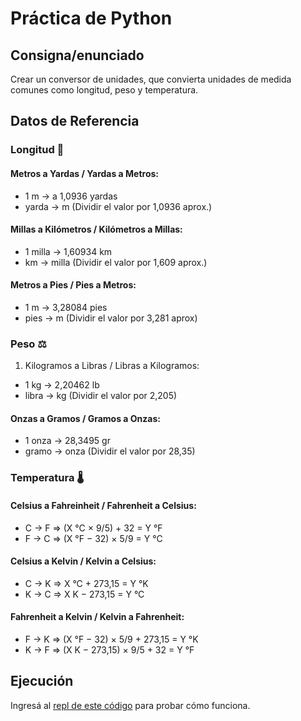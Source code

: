 # Práctica de Python

## Consigna/enunciado

Crear un conversor de unidades, que convierta unidades de medida comunes como longitud, peso y temperatura.

## Datos de Referencia

### Longitud 📏
#### Metros a Yardas / Yardas a Metros:
- 1 m -> a 1,0936 yardas 
- yarda -> m (Dividir el valor por 1,0936 aprox.)

#### Millas a Kilómetros / Kilómetros a Millas:
- 1 milla -> 1,60934 km 
- km -> milla (Dividir el valor por 1,609 aprox.)

#### Metros a Pies / Pies a Metros:
- 1 m -> 3,28084 pies 
- pies -> m (Dividir el valor por 3,281 aprox) 

### Peso ⚖️
1. Kilogramos a Libras / Libras a Kilogramos:
- 1 kg -> 2,20462 lb
- libra -> kg (Dividir el valor por 2,205)

#### Onzas a Gramos / Gramos a Onzas:
- 1 onza -> 28,3495 gr 
- gramo -> onza (Dividir el valor por 28,35)


### Temperatura 🌡️
#### Celsius a Fahreinheit / Fahrenheit a Celsius:
- C -> F => (X °C × 9/5) + 32 = Y °F
- F -> C => (X °F − 32) × 5/9 = Y °C

#### Celsius a Kelvin / Kelvin a Celsius:
- C -> K => X °C + 273,15 = Y °K
- K -> C => X K − 273,15 = Y °C

#### Fahrenheit a Kelvin / Kelvin a Fahrenheit:
- F -> K => (X °F − 32) × 5/9 + 273,15 = Y °K
- K -> F => (X K − 273,15) × 9/5 + 32 = Y °F


## Ejecución

Ingresá al [repl de este código](https://replit.com/@peirios/Conversor-de-unidades) para probar cómo funciona.

